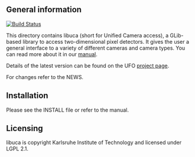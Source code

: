 ## General information

[![Build Status](https://travis-ci.org/ufo-kit/libuca.png)](https://travis-ci.org/ufo-kit/libuca)

This directory contains libuca (short for Unified Camera access), a GLib-based
library to access two-dimensional pixel detectors. It gives the user a general
interface to a variety of different cameras and camera types. You can read more
about it in our [manual](http://ufo.kit.edu/extra/libuca/manual/manual.html).

Details of the latest version can be found on the UFO [project
page](http://ufo.kit.edu).

For changes refer to the NEWS.


## Installation

Please see the INSTALL file or refer to the manual.


## Licensing

libuca is copyright Karlsruhe Institute of Technology and licensed under LGPL
2.1.
